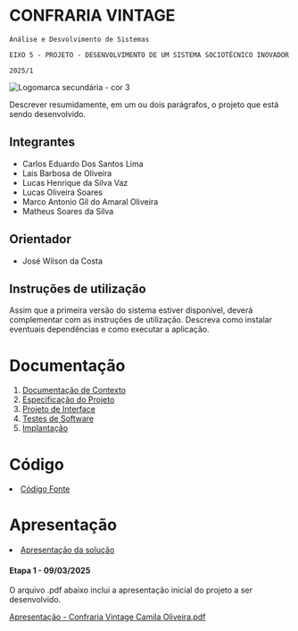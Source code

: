 # CONFRARIA VINTAGE

`Análise e Desvolvimento de Sistemas`

`EIXO 5 - PROJETO - DESENVOLVIMENTO DE UM SISTEMA SOCIOTÉCNICO INOVADOR`

`2025/1`


![Logomarca secundária -  cor 3](https://github.com/user-attachments/assets/92a74bae-38fc-4f3c-ae29-9f27bbd242ad)

Descrever resumidamente, em um ou dois parágrafos, o projeto que está sendo desenvolvido.

## Integrantes

* Carlos Eduardo Dos Santos Lima
* Lais Barbosa de Oliveira
* Lucas Henrique da Silva Vaz
* Lucas Oliveira Soares
* Marco Antonio Gil do Amaral Oliveira
* Matheus Soares da Silva

## Orientador

* José Wilson da Costa

## Instruções de utilização

Assim que a primeira versão do sistema estiver disponível, deverá complementar com as instruções de utilização. Descreva como instalar eventuais dependências e como executar a aplicação.

# Documentação

<ol>
<li><a href="documentos/01-Documentação de Contexto.md"> Documentação de Contexto</a></li>
<li><a href="documentos/02-Especificação do Projeto.md"> Especificação do Projeto</a></li>
<li><a href="documentos/03-Projeto de Interface.md"> Projeto de Interface</a></li>
<li><a href="documentos/04-Testes de Software.md"> Testes de Software</a></li>
<li><a href="documentos/05-Implantação.md"> Implantação</a></li>
</ol>

# Código

<li><a href="codigo-fonte/README.md"> Código Fonte</a></li>

# Apresentação

<li><a href="apresentacao/README.md"> Apresentação da solução</a></li>


#### Etapa 1 - 09/03/2025

O arquivo .pdf abaixo inclui a apresentação inicial do projeto a ser desenvolvido.


[Apresentação - Confraria Vintage Camila Oliveira.pdf](https://github.com/user-attachments/files/19132614/Apresentacao.-.Confraria.Vintage.Camila.Oliveira.pdf)
